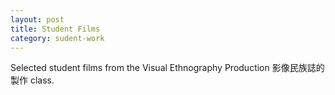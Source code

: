 ```yaml
---
layout: post
title: Student Films
category: sudent-work
---
```


Selected student films from the Visual Ethnography Production 影像民族誌的製作 class.



